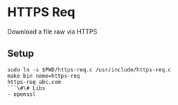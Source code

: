 # HTTPS Req
Download a file raw via HTTPS
## Setup
```shell
sudo ln -s $PWD/https-req.c /usr/include/https-req.c
make bin name=https-req
https-req abc.com
```\#\# Libs
- openssl